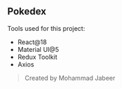 ## Pokedex

Tools used for this project:

- React@18
- Material UI@5
- Redux Toolkit
- Axios

> Created by Mohammad Jabeer
